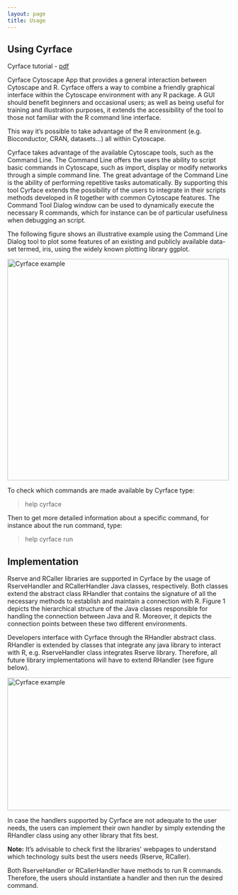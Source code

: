 ```yaml
---
layout: page
title: Usage
---
```


## **Using Cyrface**

Cyrface tutorial - [pdf](/cyrface/public/Cyrface2.0Manual.pdf)

Cyrface Cytoscape App that provides a general interaction between Cytoscape and R. Cyrface offers a way to combine a friendly graphical interface within the Cytoscape environment with any R package. A GUI should benefit beginners and occasional users; as well as being useful for training and illustration purposes, it extends the accessibility of the tool to those not familiar with the R command line interface.

This way it’s possible to take advantage of the R environment (e.g. Bioconductor, CRAN, datasets...) all within Cytoscape.

Cyrface takes advantage of the available Cytoscape tools, such as the Command Line. The Command Line offers the users the ability to script basic commands in Cytoscape, such as import, display or modify networks through a simple command line. The great advantage of the Command Line is the ability of performing repetitive tasks automatically. By supporting this tool Cyrface extends the possibility of the users to integrate in their scripts methods developed in R together with common Cytoscape features. The Command Tool Dialog window can be used to dynamically execute the necessary R commands, which for instance can be of particular usefulness when debugging an script.

The following figure shows an illustrative example using the Command Line Dialog tool to plot some features of an existing and publicly available data-set termed, iris, using the widely known plotting library ggplot.

<img src="/cyrface/public/CyrfacePlotCommandLine.png" alt="Cyrface example" style="width:500px;height:500px;">

To check which commands are made available by Cyrface type:

> help cyrface

Then to get more detailed information about a specific command, for instance about the run command, type:

> help cyrface run


## **Implementation**

Rserve and RCaller libraries are supported in Cyrface by the usage of RserveHandler and RCallerHandler Java classes, respectively. Both classes extend the abstract class RHandler that contains the signature of all the necessary methods to establish and maintain a connection with R. Figure 1 depicts the hierarchical structure of the Java classes responsible for handling the connection between Java and R. Moreover, it depicts the connection points between these two different environments.

Developers interface with Cyrface through the RHandler abstract class. RHandler is extended by classes that integrate any java library to interact with R, e.g. RserveHandler class integrates Rserve library. Therefore, all future library implementations will have to extend RHandler (see figure below).

<img src="/cyrface/public/Diagram.png" alt="Cyrface example" style="width:600px;height:300px;">

In case the handlers supported by Cyrface are not adequate to the user needs, the users can implement their own handler by simply extending the RHandler class using any other library that fits best.

**Note:** It’s advisable to check first the libraries' webpages to understand which technology suits best the users needs (Rserve, RCaller).

Both RserveHandler or RCallerHandler have methods to run R commands. Therefore, the users should instantiate a handler and then run the desired command.
